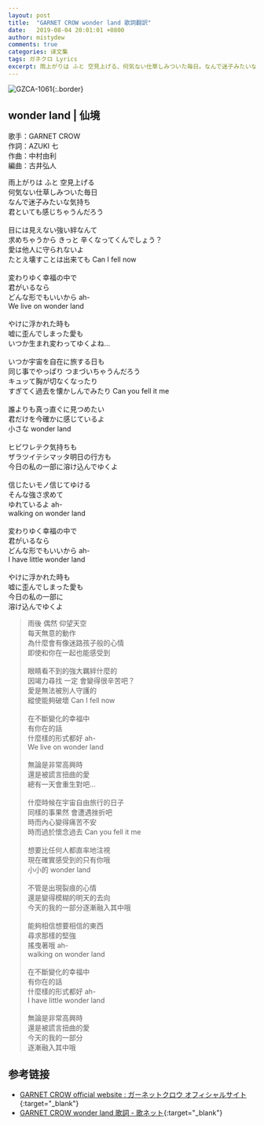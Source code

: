 ```yaml
---
layout: post
title:  "GARNET CROW wonder land 歌詞翻訳"
date:   2019-08-04 20:01:01 +0800
author: mistydew
comments: true
categories: 译文集
tags: ガネクロ Lyrics
excerpt: 雨上がりは ふと 空見上げる、何気ない仕草しみついた毎日。なんで迷子みたいな気持ち、君といても感じちゃうんだろう。
---
```

![GZCA-1061](https://crowsub.github.io/assets/images/discography/album/GZCA-1061.jpg){:.border}

## wonder land | 仙境

歌手：GARNET CROW<br>
作詞：AZUKI 七<br>
作曲：中村由利<br>
編曲：古井弘人

<div class="lyric-original">
<p>
雨上がりは ふと 空見上げる<br>
何気ない仕草しみついた毎日<br>
なんで迷子みたいな気持ち<br>
君といても感じちゃうんだろう<br>
<br>
目には見えない強い絆なんて<br>
求めちゃうから きっと 辛くなってくんでしょう？<br>
愛は他人に守られないよ<br>
たとえ壊すことは出来ても Can I fell now<br>
<br>
変わりゆく幸福の中で<br>
君がいるなら<br>
どんな形でもいいから ah-<br>
We live on wonder land<br>
<br>
やけに浮かれた時も<br>
嘘に歪んでしまった愛も<br>
いつか生まれ変わってゆくよね…<br>
<br>
いつか宇宙を自在に旅する日も<br>
同じ事でやっぱり つまづいちゃうんだろう<br>
キュッて胸が切なくなったり<br>
すぎてく過去を懐かしんでみたり Can you fell it me<br>
<br>
誰よりも真っ直ぐに見つめたい<br>
君だけを今確かに感じているよ<br>
小さな wonder land<br>
<br>
ヒビワレテク気持ちも<br>
ザラツイテシマッタ明日の行方も<br>
今日の私の一部に溶け込んでゆくよ<br>
<br>
信じたいモノ信じてゆける<br>
そんな強さ求めて<br>
ゆれているよ ah-<br>
walking on wonder land<br>
<br>
変わりゆく幸福の中で<br>
君がいるなら<br>
どんな形でもいいから ah-<br>
I have little wonder land<br>
<br>
やけに浮かれた時も<br>
嘘に歪んでしまった愛も<br>
今日の私の一部に<br>
溶け込んでゆくよ
</p>
</div>

<div class="lyric-translation">
<blockquote>
雨後 偶然 仰望天空<br>
每天無意的動作<br>
為什麼會有像迷路孩子般的心情<br>
即使和你在一起也能感受到<br>
<br>
眼睛看不到的強大羈絆什麼的<br>
因竭力尋找 一定 會變得很辛苦吧？<br>
愛是無法被別人守護的<br>
縱使能夠破壞 Can I fell now<br>
<br>
在不斷變化的幸福中<br>
有你在的話<br>
什麼樣的形式都好 ah-<br>
We live on wonder land<br>
<br>
無論是非常高興時<br>
還是被謊言扭曲的愛<br>
總有一天會重生對吧...<br>
<br>
什麼時候在宇宙自由旅行的日子<br>
同樣的事果然 會遭遇挫折吧<br>
時而內心變得痛苦不安<br>
時而過於懷念過去 Can you fell it me<br>
<br>
想要比任何人都直率地注視<br>
現在確實感受到的只有你哦<br>
小小的 wonder land<br>
<br>
不管是出現裂痕的心情<br>
還是變得模糊的明天的去向<br>
今天的我的一部分逐漸融入其中哦<br>
<br>
能夠相信想要相信的東西<br>
尋求那樣的堅強<br>
搖曳著哦 ah-<br>
walking on wonder land<br>
<br>
在不斷變化的幸福中<br>
有你在的話<br>
什麼樣的形式都好 ah-<br>
I have little wonder land<br>
<br>
無論是非常高興時<br>
還是被謊言扭曲的愛<br>
今天的我的一部分<br>
逐漸融入其中哦
</blockquote>
</div>

## 参考链接

* [GARNET CROW official website : ガーネットクロウ オフィシャルサイト](http://www.garnetcrow.com){:target="_blank"}
* [GARNET CROW wonder land 歌詞 - 歌ネット](https://www.uta-net.com/song/20126){:target="_blank"}
